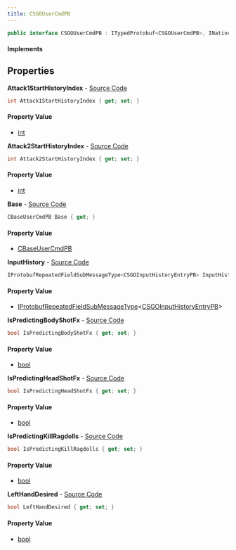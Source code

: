 ```yaml
---
title: CSGOUserCmdPB
---
```


```csharp
public interface CSGOUserCmdPB : ITypedProtobuf<CSGOUserCmdPB>, INativeHandle
```

#### Implements

## Properties

**Attack1StartHistoryIndex** - [Source Code](https://github.com/swiftly-solution/swiftlys2/blob/master/managed/src/SwiftlyS2.Generated/Protobufs/Interfaces/CSGOUserCmdPB.cs#L19)

```csharp
int Attack1StartHistoryIndex { get; set; }
```

#### Property Value

- [int](https://learn.microsoft.com/dotnet/api/system.int32)

**Attack2StartHistoryIndex** - [Source Code](https://github.com/swiftly-solution/swiftlys2/blob/master/managed/src/SwiftlyS2.Generated/Protobufs/Interfaces/CSGOUserCmdPB.cs#L22)

```csharp
int Attack2StartHistoryIndex { get; set; }
```

#### Property Value

- [int](https://learn.microsoft.com/dotnet/api/system.int32)

**Base** - [Source Code](https://github.com/swiftly-solution/swiftlys2/blob/master/managed/src/SwiftlyS2.Generated/Protobufs/Interfaces/CSGOUserCmdPB.cs#L13)

```csharp
CBaseUserCmdPB Base { get; }
```

#### Property Value

- [CBaseUserCmdPB](/docs/api/shared/protobufdefinitions/cbaseusercmdpb)

**InputHistory** - [Source Code](https://github.com/swiftly-solution/swiftlys2/blob/master/managed/src/SwiftlyS2.Generated/Protobufs/Interfaces/CSGOUserCmdPB.cs#L16)

```csharp
IProtobufRepeatedFieldSubMessageType<CSGOInputHistoryEntryPB> InputHistory { get; }
```

#### Property Value

- [IProtobufRepeatedFieldSubMessageType](/docs/api/shared/netmessages/iprotobufrepeatedfieldsubmessagetype-1)<[CSGOInputHistoryEntryPB](/docs/api/shared/protobufdefinitions/csgoinputhistoryentrypb)>

**IsPredictingBodyShotFx** - [Source Code](https://github.com/swiftly-solution/swiftlys2/blob/master/managed/src/SwiftlyS2.Generated/Protobufs/Interfaces/CSGOUserCmdPB.cs#L28)

```csharp
bool IsPredictingBodyShotFx { get; set; }
```

#### Property Value

- [bool](https://learn.microsoft.com/dotnet/api/system.boolean)

**IsPredictingHeadShotFx** - [Source Code](https://github.com/swiftly-solution/swiftlys2/blob/master/managed/src/SwiftlyS2.Generated/Protobufs/Interfaces/CSGOUserCmdPB.cs#L31)

```csharp
bool IsPredictingHeadShotFx { get; set; }
```

#### Property Value

- [bool](https://learn.microsoft.com/dotnet/api/system.boolean)

**IsPredictingKillRagdolls** - [Source Code](https://github.com/swiftly-solution/swiftlys2/blob/master/managed/src/SwiftlyS2.Generated/Protobufs/Interfaces/CSGOUserCmdPB.cs#L34)

```csharp
bool IsPredictingKillRagdolls { get; set; }
```

#### Property Value

- [bool](https://learn.microsoft.com/dotnet/api/system.boolean)

**LeftHandDesired** - [Source Code](https://github.com/swiftly-solution/swiftlys2/blob/master/managed/src/SwiftlyS2.Generated/Protobufs/Interfaces/CSGOUserCmdPB.cs#L25)

```csharp
bool LeftHandDesired { get; set; }
```

#### Property Value

- [bool](https://learn.microsoft.com/dotnet/api/system.boolean)

